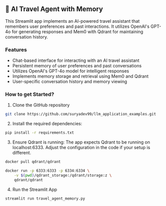 ## 🧳 AI Travel Agent with Memory
This Streamlit app implements an AI-powered travel assistant that remembers user preferences and past interactions. It utilizes OpenAI's GPT-4o for generating responses and Mem0 with Qdrant for maintaining conversation history.

### Features
- Chat-based interface for interacting with an AI travel assistant
- Persistent memory of user preferences and past conversations
- Utilizes OpenAI's GPT-4o model for intelligent responses
- Implements memory storage and retrieval using Mem0 and Qdrant
- User-specific conversation history and memory viewing

### How to get Started?

1. Clone the GitHub repository
```bash
git clone https://github.com/suryadev99/llm_application_examples.git
```

2. Install the required dependencies:

```bash
pip install -r requirements.txt
```

3. Ensure Qdrant is running:
The app expects Qdrant to be running on localhost:6333. Adjust the configuration in the code if your setup is different.

```bash
docker pull qdrant/qdrant

docker run -p 6333:6333 -p 6334:6334 \
    -v $(pwd)/qdrant_storage:/qdrant/storage:z \
    qdrant/qdrant
```

4. Run the Streamlit App
```bash
streamlit run travel_agent_memory.py
```
